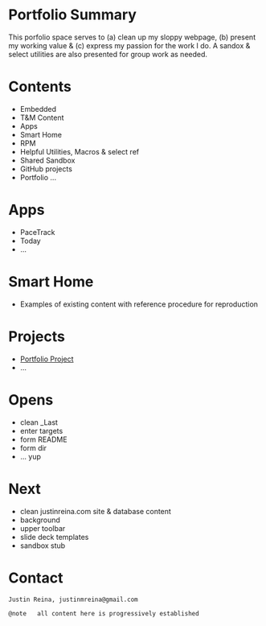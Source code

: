 
# Portfolio Summary

This porfolio space serves to (a) clean up my sloppy webpage, (b) present my working value & (c) express my passion for the work I do. A sandox & select utilities are also presented for group work as needed.

# Contents

- Embedded
- T&M Content
- Apps
- Smart Home
- RPM
- Helpful Utilities, Macros & select ref
- Shared Sandbox
- GitHub projects
- Portfolio
...

# Apps

- PaceTrack
- Today
- ...

# Smart Home

- Examples of existing content with reference procedure for reproduction

# Projects

- [Portfolio Project](https://github.com/justinmreina/portfolio)
- ...

# Opens

- clean _Last
- enter targets
- form README
- form dir
- ... yup

# Next

- clean justinreina.com site & database content
- background
- upper toolbar
- slide deck templates
- sandbox stub

# Contact

	Justin Reina, justinmreina@gmail.com
	
	@note 	all content here is progressively established

